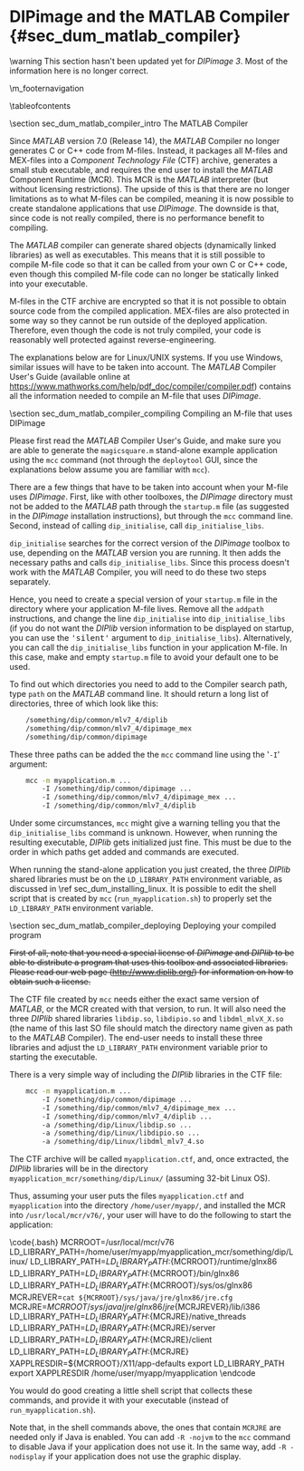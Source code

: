 # DIPimage and the MATLAB Compiler {#sec_dum_matlab_compiler}

[//]: # (DIPlib 3.0)

[//]: # ([c]2017-2019, Cris Luengo.)
[//]: # (Based on original DIPimage usre manual: [c]1999-2014, Delft University of Technology.)

[//]: # (Licensed under the Apache License, Version 2.0 [the "License"];)
[//]: # (you may not use this file except in compliance with the License.)
[//]: # (You may obtain a copy of the License at)
[//]: # ()
[//]: # (   http://www.apache.org/licenses/LICENSE-2.0)
[//]: # ()
[//]: # (Unless required by applicable law or agreed to in writing, software)
[//]: # (distributed under the License is distributed on an "AS IS" BASIS,)
[//]: # (WITHOUT WARRANTIES OR CONDITIONS OF ANY KIND, either express or implied.)
[//]: # (See the License for the specific language governing permissions and)
[//]: # (limitations under the License.)

\warning
This section hasn't been updated yet for *DIPimage 3*.
Most of the information here is no longer correct.

\m_footernavigation

\tableofcontents

\section sec_dum_matlab_compiler_intro The MATLAB Compiler

Since *MATLAB* version 7.0 (Release 14), the *MATLAB* Compiler no longer
generates C or C++ code from M-files. Instead, it packages all M-files
and MEX-files into a *Component Technology File* (CTF) archive,
generates a small stub executable, and requires the end user to install
the *MATLAB* Component Runtime (MCR). This MCR is the *MATLAB* interpreter
(but without licensing restrictions). The upside of this is that there
are no longer limitations as to what M-files can be compiled, meaning it
is now possible to create standalone applications that use *DIPimage*. The
downside is that, since code is not really compiled, there is no
performance benefit to compiling.

The *MATLAB* compiler can generate shared objects (dynamically linked
libraries) as well as executables. This means that it is still possible
to compile M-file code so that it can be called from your own C or C++
code, even though this compiled M-file code can no longer be statically
linked into your executable.

M-files in the CTF archive are encrypted so that it is not possible to
obtain source code from the compiled application. MEX-files are also
protected in some way so they cannot be run outside of the deployed
application. Therefore, even though the code is not truly compiled, your
code is reasonably well protected against reverse-engineering.

The explanations below are for Linux/UNIX systems. If you use Windows,
similar issues will have to be taken into account. The *MATLAB* Compiler
User's Guide (available online at
<https://www.mathworks.com/help/pdf_doc/compiler/compiler.pdf>)
contains all the information needed to compile an M-file that uses
*DIPimage*.

\section sec_dum_matlab_compiler_compiling Compiling an M-file that uses DIPimage

Please first read the *MATLAB* Compiler User's Guide, and make sure you
are able to generate the `magicsquare.m` stand-alone example application
using the `mcc` command (not through the `deploytool` GUI, since the
explanations below assume you are familiar with `mcc`).

There are a few things that have to be taken into account when your
M-file uses *DIPimage*. First, like with other toolboxes, the *DIPimage*
directory must not be added to the *MATLAB* path through the `startup.m`
file (as suggested in the *DIPimage* installation instructions), but
through the `mcc` command line. Second, instead of calling
`dip_initialise`, call `dip_initialise_libs`.

`dip_initialise` searches for the correct version of the *DIPimage*
toolbox to use, depending on the *MATLAB* version you are running. It then
adds the necessary paths and calls `dip_initialise_libs`. Since this
process doesn't work with the *MATLAB* Compiler, you will need to do these
two steps separately.

Hence, you need to create a special version of your `startup.m` file in
the directory where your application M-file lives. Remove all the
`addpath` instructions, and change the line `dip_initialise` into
`dip_initialise_libs` (if you do not want the *DIPlib* version information
to be displayed on startup, you can use the <tt>'silent'</tt> argument to
`dip_initialise_libs`). Alternatively, you can call the
`dip_initialise_libs` function in your application M-file. In this case,
make and empty `startup.m` file to avoid your default one to be used.

To find out which directories you need to add to the Compiler search
path, type `path` on the *MATLAB* command line. It should return a long
list of directories, three of which look like this:

```bash
    /something/dip/common/mlv7_4/diplib
    /something/dip/common/mlv7_4/dipimage_mex
    /something/dip/common/dipimage
```

These three paths can be added the the `mcc` command line using the
'`-I`' argument:

```bash
    mcc -m myapplication.m ...
        -I /something/dip/common/dipimage ...
        -I /something/dip/common/mlv7_4/dipimage_mex ...
        -I /something/dip/common/mlv7_4/diplib
```

Under some circumstances, `mcc` might give a warning telling you that
the `dip_initialise_libs` command is unknown. However, when running the
resulting executable, *DIPlib* gets initialized just fine. This must be
due to the order in which paths get added and commands are executed.

When running the stand-alone application you just created, the three
*DIPlib* shared libraries must be on the `LD_LIBRARY_PATH` environment
variable, as discussed in \ref sec_dum_installing_linux. It is possible to
edit the shell script that is created by `mcc` (`run_myapplication.sh`)
to properly set the `LD_LIBRARY_PATH` environment variable.

\section sec_dum_matlab_compiler_deploying Deploying your compiled program

~~First of all, note that you need a special license of *DIPimage* and
*DIPlib* to be able to distribute a program that uses this toolbox and
associated libraries. Please read our web page
(<http://www.diplib.org/>) for information on how to obtain such a
license.~~

The CTF file created by `mcc` needs either the exact same version of
*MATLAB*, or the MCR created with that version, to run. It will also need
the three *DIPlib* shared libraries `libdip.so`, `libdipio.so` and
`libdml_mlvX_X.so` (the name of this last SO file should match the
directory name given as path to the *MATLAB* Compiler). The end-user needs
to install these three libraries and adjust the `LD_LIBRARY_PATH`
environment variable prior to starting the executable.

There is a very simple way of including the *DIPlib* libraries in the CTF
file:

```bash
    mcc -m myapplication.m ...
        -I /something/dip/common/dipimage ...
        -I /something/dip/common/mlv7_4/dipimage_mex ...
        -I /something/dip/common/mlv7_4/diplib ...
        -a /something/dip/Linux/libdip.so ...
        -a /something/dip/Linux/libdipio.so ...
        -a /something/dip/Linux/libdml_mlv7_4.so
```

The CTF archive will be called `myapplication.ctf`, and, once extracted,
the *DIPlib* libraries will be in the directory
`myapplication_mcr/something/dip/Linux/` (assuming 32-bit Linux OS).

Thus, assuming your user puts the files `myapplication.ctf` and
`myapplication` into the directory `/home/user/myapp/`, and installed
the MCR into `/usr/local/mcr/v76/`, your user will have to do the
following to start the application:

\code{.bash}
    MCRROOT=/usr/local/mcr/v76
    LD_LIBRARY_PATH=/home/user/myapp/myapplication_mcr/something/dip/Linux/
    LD_LIBRARY_PATH=${LD_LIBRARY_PATH}:${MCRROOT}/runtime/glnx86
    LD_LIBRARY_PATH=${LD_LIBRARY_PATH}:${MCRROOT}/bin/glnx86
    LD_LIBRARY_PATH=${LD_LIBRARY_PATH}:${MCRROOT}/sys/os/glnx86
    MCRJREVER=`cat ${MCRROOT}/sys/java/jre/glnx86/jre.cfg`
    MCRJRE=${MCRROOT}/sys/java/jre/glnx86/jre${MCRJREVER}/lib/i386
    LD_LIBRARY_PATH=${LD_LIBRARY_PATH}:${MCRJRE}/native_threads
    LD_LIBRARY_PATH=${LD_LIBRARY_PATH}:${MCRJRE}/server
    LD_LIBRARY_PATH=${LD_LIBRARY_PATH}:${MCRJRE}/client
    LD_LIBRARY_PATH=${LD_LIBRARY_PATH}:${MCRJRE}
    XAPPLRESDIR=${MCRROOT}/X11/app-defaults
    export LD_LIBRARY_PATH
    export XAPPLRESDIR /home/user/myapp/myapplication <arguments>
\endcode

You would do good creating a little shell script that collects these
commands, and provide it with your executable (instead of
`run_myapplication.sh`).

Note that, in the shell commands above, the ones that contain `MCRJRE`
are needed only if Java is enabled. You can add `-R -nojvm` to the `mcc`
command to disable Java if your application does not use it. In the same
way, add `-R -nodisplay` if your application does not use the graphic
display.
